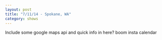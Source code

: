 ```yaml
---
layout: post
title: "7/11/14 - Spokane, WA"
category: shows
---
```


Include some google maps api and quick info in here? boom insta calendar
